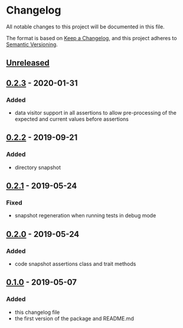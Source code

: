 # Changelog
All notable changes to this project will be documented in this file.

The format is based on [Keep a Changelog](https://keepachangelog.com/en/1.0.0/),
and this project adheres to [Semantic Versioning](https://semver.org/spec/v2.0.0.html).

## [Unreleased]

## [0.2.3] - 2020-01-31
### Added
- data visitor support in all assertions to allow pre-processing of the expected and current values before assertions

## [0.2.2] - 2019-09-21
### Added
- directory snapshot

## [0.2.1] - 2019-05-24
### Fixed
- snapshot regeneration when running tests in debug mode

## [0.2.0] - 2019-05-24
### Added
- code snapshot assertions class and trait methods

## [0.1.0] - 2019-05-07
### Added
- this changelog file
- the first version of the package and README.md

[0.1.0]: https://github.com/lucatume/codeception-snapshot-assertions/releases/tag/0.1.0
[0.2.0]: https://github.com/lucatume/codeception-snapshot-assertions/compare/0.1.0...0.2.0
[0.2.1]: https://github.com/lucatume/codeception-snapshot-assertions/compare/0.2.0...0.2.1
[0.2.2]: https://github.com/lucatume/codeception-snapshot-assertions/compare/0.2.1...0.2.2
[0.2.3]: https://github.com/lucatume/codeception-snapshot-assertions/compare/0.2.2...0.2.3
[Unreleased]: https://github.com/lucatume/codeception-snapshot-assertions/compare/0.2.3...HEAD

